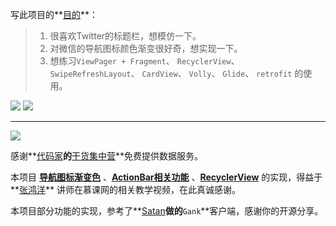 写此项目的**[目的]()**：
> 1. 很喜欢Twitter的标题栏，想模仿一下。
> 2. 对微信的导航图标颜色渐变很好奇，想实现一下。
> 3. 想练习`ViewPager + Fragment`、 `RecyclerView`、 `SwipeRefreshLayout`、 `CardView`、 `Volly`、 `Glide`、 `retrofit` 的使用。

<image src="/screenshots/2.png"/>
<image src="/screenshots/1.png"/>

----------

<image src="/screenshots/3.gif"/>

感谢**[代码家]()**的**[干货集中营](http://gank.io/api)**免费提供数据服务。

本项目 **[导航图标渐变色]()** 、**[ActionBar相关功能]()** 、**[RecyclerView]()** 的实现，得益于**[张鸿洋]()** 讲师在慕课网的相关教学视频，在此真诚感谢。

本项目部分功能的实现，参考了**[Satan](https://github.com/wenjue)**做的**`Gank`**客户端，感谢你的开源分享。